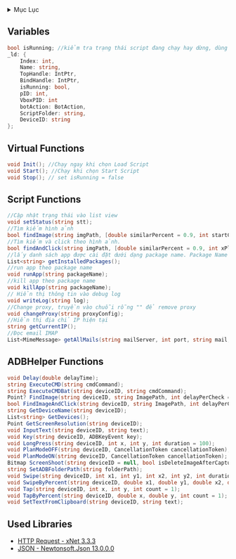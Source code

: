 <!-- TABLE OF CONTENTS -->
<details>
  <summary>Mục Lục</summary>
  <ul>
    <li><a href="#variables">Variables</a></li>
    <li><a href="#virtual-functions">Virtual Functions</a></li>
    <li><a href="#script-functions">Script Functions</a></li>
    <li><a href="#adbhelper-functions">ADBHelper Functions</a></li>
    <li><a href="#used-libraries">Used Libraries</a></li>
  </ul>
</details>

<!-- Variables -->
## Variables
```cs
bool isRunning; //kiểm tra trạng thái script đang chạy hay dừng, dùng để ngắt script | khởi tạo false
_ld: {
	Index: int,
	Name: string,
	TopHandle: IntPtr,
	BindHandle: IntPtr,
	isRunning: bool,
	pID: int,
	VboxPID: int
	botAction: BotAction,
	ScriptFolder: string,
	DeviceID: string
};
```
<!-- Virtual Functions -->
## Virtual Functions
```cs
void Init(); //Chạy ngay khi chọn Load Script
void Start(); //Chạy khi chọn Start Script
void Stop(); // set isRunning = false
```
<!-- Script Functions -->
## Script Functions
```cs
//Cập nhật trạng thái vào list view
void setStatus(string stt); 
//Tìm kiếm hình ảnh
bool findImage(string imgPath, [double similarPercent = 0.9, int startCropX = 0, int startCropY = 0, int cropWidth = 0, int cropHeight = 0]);
//Tìm kiếm và click theo hình ảnh.
bool findAndClick(string imgPath, [double similarPercent = 0.9, int xPlus = 0, int yPlus = 0, int startCropX = 0, int startCropY = 0, int cropWidth = 0, int cropHeight = 0]);
//lấy danh sách app được cài đặt dưới dạng package name. Package Name có dạng: com.cyanogenmod.filemanager
List<string> getInstalledPackages();
//run app theo package name
void runApp(string packageName);
//kill app theo package name
void killApp(string packageName);
// Hiển thị thông tin vào debug log
void writeLog(string log); 
//Change proxy, truyền vào chuỗi rỗng "" để remove proxy
void changeProxy(string proxyConfig); 
//Hiển thị địa chỉ IP hiện tại
string getCurrentIP(); 
//Đọc email IMAP
List<MimeMessage> getAllMails(string mailServer, int port, string mail, string password);
```
<!-- ADBHelper Functions -->
## ADBHelper Functions
```cs
void Delay(double delayTime);
string ExecuteCMD(string cmdCommand);
string ExecuteCMDBat(string deviceID, string cmdCommand);
Point? FindImage(string deviceID, string ImagePath, int delayPerCheck = 2000, int count = 5);
bool FindImageAndClick(string deviceID, string ImagePath, int delayPerCheck = 2000, int count = 5);
string GetDeviceName(string deviceID);
List<string> GetDevices();
Point GetScreenResolution(string deviceID);
void InputText(string deviceID, string text);
void Key(string deviceID, ADBKeyEvent key);
void LongPress(string deviceID, int x, int y, int duration = 100);
void PlanModeOFF(string deviceID, CancellationToken cancellationToken);
void PlanModeON(string deviceID, CancellationToken cancellationToken);
Bitmap ScreenShoot(string deviceID = null, bool isDeleteImageAfterCapture = true, string fileName = "screenShoot.png");
string SetADBFolderPath(string folderPath);
void Swipe(string deviceID, int x1, int y1, int x2, int y2, int duration = 100);
void SwipeByPercent(string deviceID, double x1, double y1, double x2, double y2, int duration = 100);
void Tap(string deviceID, int x, int y, int count = 1);
void TapByPercent(string deviceID, double x, double y, int count = 1);
void SetTextFromClipboard(string deviceID, string text);
```
<!-- Used Libraries -->
## Used Libraries
* [HTTP Request - xNet 3.3.3](https://teamcodedao.com/forum/index.php?/topic/3-huong-dan-co-ban-ve-thu-vien-xnet-trong-csharp/)
* [JSON - Newtonsoft.Json 13.0.0.0](https://www.newtonsoft.com/json)